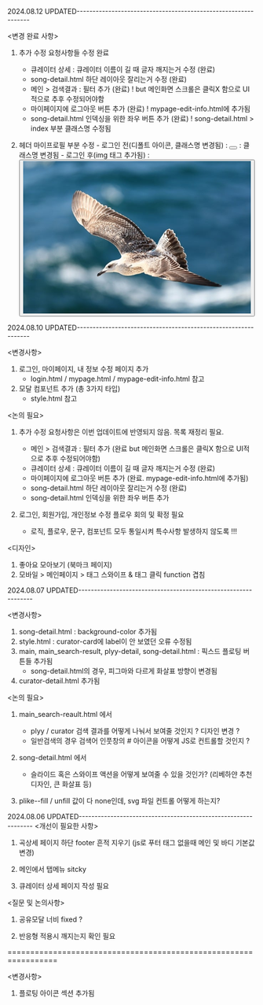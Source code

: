 
2024.08.12 UPDATED---------------------------------------------------------------

<변경 완료 사항>
1. 추가 수정 요청사항들 수정 완료
    - 큐레이터 상세 : 큐레이터 이름이 길 때 글자 깨지는거 수정 (완료)
    - song-detail.html 하단 레이아웃 잘리는거 수정 (완료)
    - 메인 > 검색결과 : 필터 추가 (완료)
            ! but 메인화면 스크롤은 클릭X 함으로 UI적으로 추후 수정되어야함
    - 마이페이지에 로그아웃 버튼 추가 (완료)
            ! mypage-edit-info.html에 추가됨
    - song-detail.html 인덱싱을 위한 좌우 버튼 추가 (완료)
            ! song-detail.html > index 부분 클래스명 수정됨

2. 헤더 마이프로필 부분 수정
        - 로그인 전(디폴트 아이콘, 클래스명 변경됨) : <button class="btn-myprofile2" aria-label="내 프로필"></button> : 클래스명 변경됨
        - 로그인 후(img 태그 추가됨) : <button class="btn-myprofile2" aria-label="내 프로필"><img src="images/@profile.jpg" alt=""></button>
            

2024.08.10 UPDATED---------------------------------------------------------------

<변경사항>
1. 로그인, 마이페이지, 내 정보 수정 페이지 추가
    - login.html / mypage.html / mypage-edit-info.html 참고
2. 모달 컴포넌트 추가 (총 3가지 타입)
    - style.html 참고

<논의 필요>
1. 추가 수정 요청사항은 이번 업데이트에 반영되지 않음. 목록 재정리 필요.
    - 메인 > 검색결과 : 필터 추가 (완료 but 메인화면 스크롤은 클릭X 함으로 UI적으로 추후 수정되어야함)
    - 큐레이터 상세 : 큐레이터 이름이 길 때 글자 깨지는거 수정 (완료)
    - 마이페이지에 로그아웃 버튼 추가 (완료. mypage-edit-info.html에 추가됨)
    - song-detail.html 하단 레이아웃 잘리는거 수정 (완료)
    - song-detail.html 인덱싱을 위한 좌우 버튼 추가

2. 로그인, 회원가입, 개인정보 수정 플로우 회의 및 확정 필요
    - 로직, 플로우, 문구, 컴포넌트 모두 통일시켜 특수사항 발생하지 않도록 !!!

<디자인>
1. 좋아요 모아보기 (북마크 페이지)
2. 모바일 > 메인페이지 > 태그 스와이프 & 태그 클릭 function 겹침


2024.08.07 UPDATED---------------------------------------------------------------

<변경사항>
1. song-detail.html : background-color 추가됨
2. style.html : curator-card에 label이 안 보였던 오류 수정됨
3. main, main_search-result, plyy-detail, song-detail.html : 픽스드 플로팅 버튼들 추가됨
    - song-detail.html의 경우, 피그마와 다르게 화살표 방향이 변경됨
4. curator-detail.html 추가됨

<논의 필요>
1. main_search-reault.html 에서 
    - plyy / curator 검색 결과를 어떻게 나눠서 보여줄 것인지 ? 디자인 변경 ?
    - 일반검색의 경우 검색어 인풋창의 # 아이콘을 어떻게 JS로 컨트롤할 것인지 ?

2. song-detail.html 에서
    - 슬라이드 혹은 스와이프 액션을 어떻게 보여줄 수 있을 것인가? (리베하얀 추천 디자인, 큰 화살표 등)

3. plike--fill / unfill 값이 다 none인데, svg 파일 컨트롤 어떻게 하는지?



2024.08.06 UPDATED---------------------------------------------------------------
<개선이 필요한 사항>

1. 곡상세 페이지 하단 footer 흔적 지우기 (js로 푸터 태그 없을때 메인 및 바디 기본값 변경)

2. 메인에서 탭메뉴 sitcky

3. 큐레이터 상세 페이지 작성 필요

<질문 및 논의사항>

1. 공유모달 너비 fixed ?

2. 반응형 적용시 깨지는지 확인 필요

=================================================================

<변경사항>
1. 플로팅 아이콘 섹션 추가됨